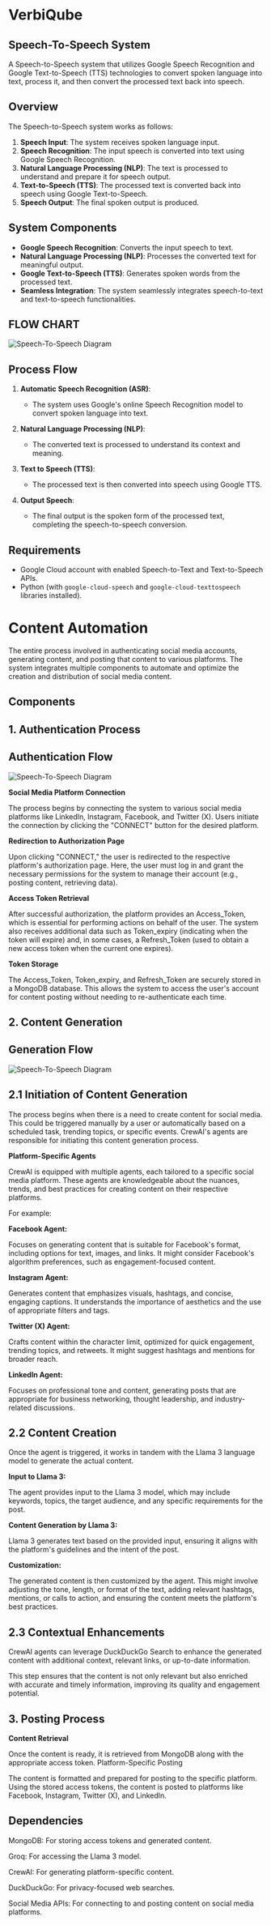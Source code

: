 
# VerbiQube


## Speech-To-Speech System

A Speech-to-Speech system that utilizes Google Speech Recognition and Google Text-to-Speech (TTS) technologies to convert spoken language into text, process it, and then convert the processed text back into speech.

## Overview

The Speech-to-Speech system works as follows:

1. **Speech Input**: The system receives spoken language input.
2. **Speech Recognition**: The input speech is converted into text using Google Speech Recognition.
3. **Natural Language Processing (NLP)**: The text is processed to understand and prepare it for speech output.
4. **Text-to-Speech (TTS)**: The processed text is converted back into speech using Google Text-to-Speech.
5. **Speech Output**: The final spoken output is produced.

## System Components

- **Google Speech Recognition**: Converts the input speech to text.
- **Natural Language Processing (NLP)**: Processes the converted text for meaningful output.
- **Google Text-to-Speech (TTS)**: Generates spoken words from the processed text.
- **Seamless Integration**: The system seamlessly integrates speech-to-text and text-to-speech functionalities.

## FLOW CHART

![Speech-To-Speech Diagram](image/Speech-to-Speech-architecture.png)

## Process Flow

1. **Automatic Speech Recognition (ASR)**:
   - The system uses Google's online Speech Recognition model to convert spoken language into text.
   
2. **Natural Language Processing (NLP)**:
   - The converted text is processed to understand its context and meaning.

3. **Text to Speech (TTS)**:
   - The processed text is then converted into speech using Google TTS.

4. **Output Speech**:
   - The final output is the spoken form of the processed text, completing the speech-to-speech conversion.

## Requirements

- Google Cloud account with enabled Speech-to-Text and Text-to-Speech APIs.
- Python (with `google-cloud-speech` and `google-cloud-texttospeech` libraries installed).

# Content Automation
The entire process involved in authenticating social media accounts, generating content, and posting that content to various platforms. The system integrates multiple components to automate and optimize the creation and distribution of social media content.

## Components

## 1. Authentication Process

## Authentication Flow

![Speech-To-Speech Diagram](image/Speech-to-Speech-architecture.png)

**Social Media Platform Connection**

The process begins by connecting the system to various social media platforms like LinkedIn, Instagram, Facebook, and Twitter (X).
Users initiate the connection by clicking the "CONNECT" button for the desired platform.

**Redirection to Authorization Page**

Upon clicking "CONNECT," the user is redirected to the respective platform's authorization page.
Here, the user must log in and grant the necessary permissions for the system to manage their account (e.g., posting content, retrieving data).

**Access Token Retrieval**

After successful authorization, the platform provides an Access_Token, which is essential for performing actions on behalf of the user.
The system also receives additional data such as Token_expiry (indicating when the token will expire) and, in some cases, a Refresh_Token (used to obtain a new access token when the current one expires).

**Token Storage**

The Access_Token, Token_expiry, and Refresh_Token are securely stored in a MongoDB database.
This allows the system to access the user's account for content posting without needing to re-authenticate each time.

## 2. Content Generation

## Generation Flow

![Speech-To-Speech Diagram](image/Speech-to-Speech-architecture.png)

## 2.1 Initiation of Content Generation

The process begins when there is a need to create content for social media. This could be triggered manually by a user or automatically based on a scheduled task, trending topics, or specific events.
CrewAI's agents are responsible for initiating this content generation process.

**Platform-Specific Agents**

CrewAI is equipped with multiple agents, each tailored to a specific social media platform. These agents are knowledgeable about the nuances, trends, and best practices for creating content on their respective platforms.

For example:

**Facebook Agent:** 

Focuses on generating content that is suitable for Facebook's format, including options for text, images, and links. It might consider Facebook's algorithm preferences, such as engagement-focused content.

**Instagram Agent:**

Generates content that emphasizes visuals, hashtags, and concise, engaging captions. It understands the importance of aesthetics and the use of appropriate filters and tags.

**Twitter (X) Agent:**

Crafts content within the character limit, optimized for quick engagement, trending topics, and retweets. It might suggest hashtags and mentions for broader reach.

**LinkedIn Agent:** 

Focuses on professional tone and content, generating posts that are appropriate for business networking, thought leadership, and industry-related discussions.

## 2.2 Content Creation

Once the agent is triggered, it works in tandem with the Llama 3 language model to generate the actual content.

**Input to Llama 3:**

The agent provides input to the Llama 3 model, which may include keywords, topics, the target audience, and any specific requirements for the post.

**Content Generation by Llama 3:**

Llama 3 generates text based on the provided input, ensuring it aligns with the platform's guidelines and the intent of the post.

**Customization:**

The generated content is then customized by the agent. This might involve adjusting the tone, length, or format of the text, adding relevant hashtags, mentions, or calls to action, and ensuring the content meets the platform's best practices.

## 2.3 Contextual Enhancements

CrewAI agents can leverage DuckDuckGo Search to enhance the generated content with additional context, relevant links, or up-to-date information.

This step ensures that the content is not only relevant but also enriched with accurate and timely information, improving its quality and engagement potential.


## 3. Posting Process

**Content Retrieval**

Once the content is ready, it is retrieved from MongoDB along with the appropriate access token.
Platform-Specific Posting

The content is formatted and prepared for posting to the specific platform.
Using the stored access tokens, the content is posted to platforms like Facebook, Instagram, Twitter (X), and LinkedIn.

## Dependencies

MongoDB: For storing access tokens and generated content.

Groq: For accessing the Llama 3 model.

CrewAI: For generating platform-specific content.

DuckDuckGo: For privacy-focused web searches.

Social Media APIs: For connecting to and posting content on social media platforms.



